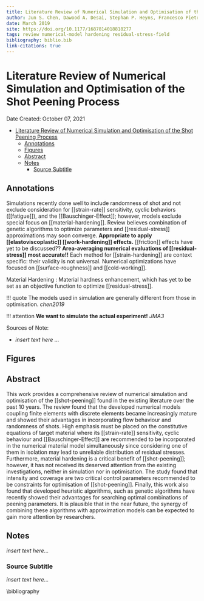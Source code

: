```yaml
---
title: Literature Review of Numerical Simulation and Optimisation of the Shot Peening Process
author: Jun S. Chen, Dawood A. Desai, Stephan P. Heyns, Francesco Pietra
date: March 2019
site: https://doi.org/10.1177/1687814018818277
tags: review numerical-model hardening residual-stress-field
bibliography: biblio.bib
link-citations: true
---
```

<script type="text/javascript"
        src="https://cdnjs.cloudflare.com/ajax/libs/mathjax/2.7.0/MathJax.js?config=TeX-AMS_CHTML">
</script>
<script type="text/x-mathjax-config">
	MathJax.Ajax.config.path["Extra"] = "https://jmanthony3.github.io/Codes/MathJax/extensions/TeX",
	MathJax.Hub.Config({
		TeX: {
			equationNumbers: {
				autoNumber: "AMS"
			},
			extensions: [
				"[Extra]/Taylor.js",
				"[Extra]/NumericalMethods.js"
			]
		},
		tex2jax: {
			inlineMath: [["$", "$"], ["\\(", "\\)"]],
			blockMath: [["$$", "$$"], ["\\[", "\\]"]],
		},
});
</script>
<!-- %%%%%%%% Document Metadata %%%%%%%% -->
# Literature Review of Numerical Simulation and Optimisation of the Shot Peening Process

Date Created: October 07, 2021

- [Literature Review of Numerical Simulation and Optimisation of the Shot Peening Process](#literature-review-of-numerical-simulation-and-optimisation-of-the-shot-peening-process)
	- [Annotations](#annotations)
	- [Figures](#figures)
	- [Abstract](#abstract)
	- [Notes](#notes)
		- [Source Subtitle](#source-subtitle)
<!-- %%%%%%%%%%%%%%%%%%%%%%%%%%%%%% -->





<!-- START WRITING BELOW -->





<!-- %%%%%%%%%%%%%%%%%%%%%%%%%%%%%% -->
## Annotations
Simulations recently done well to include randomness of shot and not exclude consideration for [[strain-rate]] sensitivity, cyclic behaviors ([[fatigue]]), and the [[Bauschinger-Effect]]; however, models exclude special focus on [[material-hardening]]. Review believes combination of genetic algorithms to optimize parameters and [[residual-stress]] approximations may soon converge. **Appropriate to apply [[elastoviscoplastic]] [[work-hardening]] effects.** [[friction]] effects have yet to be discussed?? **Area-averaging numerical evaluations of [[residual-stress]] most accurate!!** Each method for [[strain-hardening]] are context specific: their validity is not universal. Numerical optimizations have focused on [[surface-roughness]] and [[cold-working]].

Material Hardening
: Material hardness enhancement, which has yet to be set as an objective function to optimize [[residual-stress]].

!!! quote The models used in simulation are generally different from those in optimisation. <cite> chen2019

!!! attention **We want to simulate the actual experiment!** <cite> JMA3

Sources of Note:
- *insert text here $\dots$*

## Figures

## Abstract
This work provides a comprehensive review of numerical simulation and optimisation of the [[shot-peening]] found in the existing literature over the past 10 years. The review found that the developed numerical models coupling finite elements with discrete elements became increasingly mature and showed their advantages in incorporating flow behaviour and randomness of shots. High emphasis must be placed on the constitutive equations of target material where its [[strain-rate]] sensitivity, cyclic behaviour and [[Bauschinger-Effect]] are recommended to be incorporated in the numerical material model simultaneously since considering one of them in isolation may lead to unreliable distribution of residual stresses. Furthermore, material hardening is a critical benefit of [[shot-peening]]; however, it has not received its deserved attention from the existing investigations, neither in simulation nor in optimisation. The study found that intensity and coverage are two critical control parameters recommended to be constraints for optimisation of [[shot-peening]]. Finally, this work also found that developed heuristic algorithms, such as genetic algorithms have recently showed their advantages for searching optimal combinations of peening parameters. It is plausible that in the near future, the synergy of combining these algorithms with approximation models can be expected to gain more attention by researchers.

## Notes
*insert text here$\dots$*

### Source Subtitle
*insert text here$\dots$*

\bibliography
<!-- %%%%%%%%%%%%%%%%%%%%%%%%%%%%%% -->





<!-- %%%%%%%% End Document %%%%%%%% -->